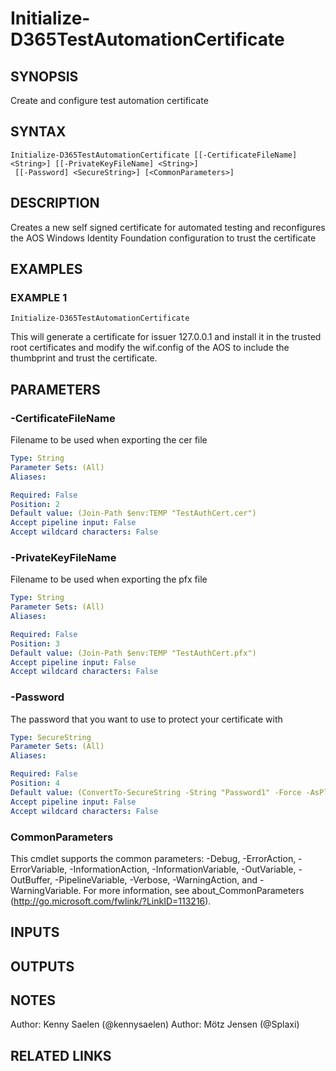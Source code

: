 ﻿---
external help file: d365fo.tools-help.xml
Module Name: d365fo.tools
online version:
schema: 2.0.0
---

# Initialize-D365TestAutomationCertificate

## SYNOPSIS
Create and configure test automation certificate

## SYNTAX

```
Initialize-D365TestAutomationCertificate [[-CertificateFileName] <String>] [[-PrivateKeyFileName] <String>]
 [[-Password] <SecureString>] [<CommonParameters>]
```

## DESCRIPTION
Creates a new self signed certificate for automated testing and reconfigures the AOS Windows Identity Foundation configuration to trust the certificate

## EXAMPLES

### EXAMPLE 1
```
Initialize-D365TestAutomationCertificate
```

This will generate a certificate for issuer 127.0.0.1 and install it in the trusted root certificates and modify the wif.config of the AOS to include the thumbprint and trust the certificate.

## PARAMETERS

### -CertificateFileName
Filename to be used when exporting the cer file

```yaml
Type: String
Parameter Sets: (All)
Aliases:

Required: False
Position: 2
Default value: (Join-Path $env:TEMP "TestAuthCert.cer")
Accept pipeline input: False
Accept wildcard characters: False
```

### -PrivateKeyFileName
Filename to be used when exporting the pfx file

```yaml
Type: String
Parameter Sets: (All)
Aliases:

Required: False
Position: 3
Default value: (Join-Path $env:TEMP "TestAuthCert.pfx")
Accept pipeline input: False
Accept wildcard characters: False
```

### -Password
The password that you want to use to protect your certificate with

```yaml
Type: SecureString
Parameter Sets: (All)
Aliases:

Required: False
Position: 4
Default value: (ConvertTo-SecureString -String "Password1" -Force -AsPlainText)
Accept pipeline input: False
Accept wildcard characters: False
```

### CommonParameters
This cmdlet supports the common parameters: -Debug, -ErrorAction, -ErrorVariable, -InformationAction, -InformationVariable, -OutVariable, -OutBuffer, -PipelineVariable, -Verbose, -WarningAction, and -WarningVariable.
For more information, see about_CommonParameters (http://go.microsoft.com/fwlink/?LinkID=113216).

## INPUTS

## OUTPUTS

## NOTES
Author: Kenny Saelen (@kennysaelen)
Author: Mötz Jensen (@Splaxi)

## RELATED LINKS
